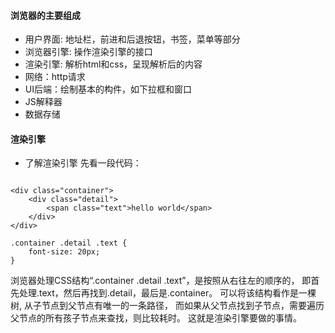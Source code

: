 #### 浏览器的主要组成
* 用户界面: 地址栏，前进和后退按钮，书签，菜单等部分
* 浏览器引擎: 操作渲染引擎的接口
* 渲染引擎: 解析html和css，呈现解析后的内容
* 网络：http请求
* UI后端：绘制基本的构件，如下拉框和窗口
* JS解释器
* 数据存储

#### 渲染引擎
* 了解渲染引擎
先看一段代码：

```

<div class="container">
    <div class="detail">
        <span class="text">hello world</span>
    </div>
</div>

.container .detail .text {
    font-size: 20px;
}

```

浏览器处理CSS结构“.container .detail .text”，是按照从右往左的顺序的，
即首先处理.text，然后再找到.detail，最后是.container。
可以将该结构看作是一棵树, 从子节点到父节点有唯一的一条路径，
而如果从父节点找到子节点，需要遍历父节点的所有孩子节点来查找，则比较耗时。
这就是渲染引擎要做的事情。

